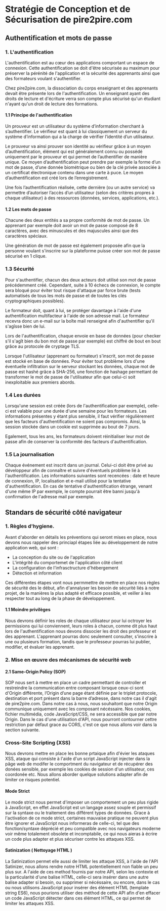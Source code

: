 # Stratégie de Conception et de Sécurisation de pire2pire.com

## Authentification et mots de passe

### 1. L'authentification

L'authentification est au cœur des applications comportant un espace de connexion. 
Cette authentification se doit d'être sécurisée au maximum pour préserver la pérénité de l'application et la sécurité des apprenants ainsi que des formateurs voulant s'authentifier.

Chez pire2pire.com, la dissociation du corps enseignant et des apprenants devait être présente lors de l'authentification. Un enseignant ayant des droits de lecture et d'écriture verra son compte plus sécurisé qu'un étudiant n'ayant qu'un droit de lecture des formations.

#### 1.1 Principe de l'authentification

Un prouveur est un utilisateur du système d’information cherchant à s’authentifier. Le vérifieur est quant à lui classiquement un serveur du système d’information qui a la charge de vérifier l’identité d’un utilisateur.

Le prouveur va ainsi prouver son identité au vérifieur grâce à un moyen d’authentification, élément qui est généralement connu ou possédé uniquement par le prouveur et qui permet de l’authentifier de manière unique. Ce moyen d’authentification peut prendre par exemple la forme d’un mot de passe, d’une donnée biométrique ou bien de la clé privée associée à un certificat électronique contenu dans une carte à puce. Le moyen d’authentification est créé lors de l’enregistrement.

Une fois l’authentification réalisée, cette dernière (ou un autre service) va permettre d’autoriser l’accès d’un utilisateur (selon des critères propres à chaque utilisateur) à des ressources (données, services, applications, etc.).

#### 1.2 Les mots de passe

Chacune des deux entités a sa propre conformité de mot de passe. 
Un apprenant par exemple doit avoir un mot de passe composé de 8 caractères, avec des minuscules et des majuscules ainsi que des caractères spéciaux. 

Une génération de mot de passe est également proposée afin que la personne voulant s'inscrire sur la plateforme puisse créer son mot de passe sécurisé en 1 clique. 

### 1.3 Sécurité

Pour s'authentifier, chacun des deux acteurs doit utilisé son mot de passe précédemment créé.
Cependant, suite à 10 échecs de connexion, le compte sera bloqué pour éviter tout risque d'attaque par force brute (tests automatisés de tous les mots de passe et de toutes les clés
cryptographiques possibles). 

Le formateur doit, quant à lui, se protéger davantage à l'aide d'une authentification multifacteur à l'aide de son adresse mail. Le formateur recevra donc un e-mail sur la boîte mail renseigné afin d'authentifier qu'il s'agîsse bien de lui.

Lors de l'authentification, chaque envoie en base de données (pour checker s'il s'agît bien du bon mot de passe par exemple) est chiffré de bout en bout grâce au protocole de cryptage TLS.

Lorsque l'utilisateur (apprenant ou formateur) s'inscrit, son mot de passe est stocké en base de données. Pour éviter tout problème lors d'une éventuelle infiltration sur le serveur stockant les données, chaque mot de passe est hashé grâce à SHA-256, une fonction de hashage permettant de transformer le mot de passe de l'utilisateur afin que celui-ci soit inexploitable aux premiers abords.

### 1.4 Les durées

Lorsqu'une session est créée (lors de l'authentification par exemple), celle-ci est valable pour une durée d'une semaine pour les formateurs. Les informations présentes y étant plus sensible, il faut vérifier régulièrement que les facteurs d'authentification ne soient pas compromis. Ainsi, la session stockée dans un cookie est supprimée au bout de 7 jours. 

Egalement, tous les ans, les formateurs doivent réinitialiser leur mot de passe afin de conserver la conformité des facteurs d'authentification.

### 1.5 La journalisation

Chaque événement est inscrit dans un journal. Celui-ci doit être privé au développeur afin de connaître et suivre d'éventuels problème lié à l'authentification. Les informations suivantes sont recencées : date et heure de connexion, IP, localisation et e-mail utilisé pour la tentative d'authentification. 
En cas de tentative d'authentification étrange, venant d'une même IP par exemple, le compte pourrait être banni jusqu'à confirmation de l'adresse mail par exemple.


## Standars de sécurité côté navigateur

### 1. Règles d'hygiene. 

Avant d'aborder en détails les préventions qui seront mises en place, nous devons nous rappeler des princiapl étapes liée au développement de notre application web, qui sont : 
 - La conception du site ou de l'application
 - L'intégrité du comportemet de l'application côté client
 - La configuration de l'infrasctructure d'hébergement
 - Détection et information

Ces différentes étapes vont nous permmettre de mettre en place nos règles de sécurité des le début, afin d'annalyser les besoin de sécurité liés à notre projet, de la manières la plus adapté et efficace possible, et veiller à les respecter tout au long de la phase de développement. 

#### 1.1 Moindre privilèges

Nous devrons définir les roles de chaque utilisateur pour lui octroyer les permissions qui lui conviennent, leurs roles à chacun, comme dit plus haut lors de l'authentification nous devons dissocier les droit des professeur et des apprenant. L'apprenant pourras donc seulement consulter, s'inscrire à une ou plusieurs formation, tandis que le professeur pourras lui publier, modifier, et évaluer les apprenant.

### 2. Mise en œuvre des mécanismes de sécurité web

#### 2.1 Same-Origin Policy (SOP)

SOP nous sert à mettre en place un cadre permettant de controller et restreindre la communication entre composant lorsque ceux-ci sont d'Origin différente, l’Origin d’une page étant définie par le triplet protocole, destination et port présent dans la barre d’adresse, dans notre cas il d'agit de pire2pire.com. Dans notre cas à nous, nous souhaitont que notre Origin communique uniquement avec les composant nécéssaire. Nos cookies, fichier multimédia, code JavaScript/CSS, ne sera accessible que par notre Origin. Dans le cas d'une utilisation d'API, nous pourront contourner cettre restriction par défaut grace au CORS, c'est ce que nous allons voir dans la section suivante.

<!-- Sujet CORS expliquer par habayatou  -->
### Cross-Site Scripting (XSS)

Nous devrons mettre en place les bonne prtaique afin d'évier les ataques XSS, ataque qui consiste à l'aide d'un script JavaScript injecter dans la pâge web de modifer le comportment du navigateur et de récupérer des donées sensible, par exemple les cookies de session d'un utilisateur, ces coordonée etc. Nous allons aborder quelque solutions adapter afin de limiter ce risques potentiel.

#### Mode Strict 

Le mode strict nous permet d'imposer un comportement un peu plus rigide à JavaScript, en effet JavaScript est un langage assez souple et permissif sur la syntaxe ou le traitement des différent types de données. Grace à l'activation de ce mode strict, certaines mauvaise pratique ne peuvent plus être ignorer et JavaScript nous informeras de celle-ci, tel que des fonction/syntaxe déprécié et peu compatible avec nos navigateurs moderne voir même totalement obsolete et incomptabile, ce qui nous aieras à écrire un code plus adapter et plus sécuriser contre les attaques XSS. 

#### Satinization ( Nettoyage HTML )

La Satinization permet elle aussi de limiter les attaque XSS, à l'aide de l'API Satinizer, nous allons rendre notre HTML potentiellement non fiable un peu plus sur. A l'aide de ces method fournis par notre API, selon les contexte et la particularité d'une balise HTML, celle-ci sera insérer dans une autre balise adapter si besoin, ou supprimer si nécéssaire, ou encore, dans le cas ou nous utilisons JavaScript pour insérer des élément HTML (template string ES6), nous pourions utiliser des méthod de cette API afin d'en effacer un code JavaScript détecter dans ces élément HTML, ce qui permet de limiter les attaques XSS.